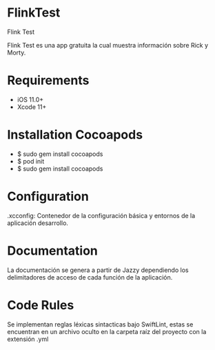 # FlinkTest

Flink Test

Flink Test es una app gratuita la cual muestra información sobre Rick y Morty.

# Requirements
- iOS 11.0+ 
- Xcode 11+ 

# Installation Cocoapods 
- $ sudo gem install cocoapods
- $ pod init
- $ sudo gem install cocoapods

# Configuration
.xcconfig: Contenedor de la configuración básica y entornos de la aplicación desarrollo.

# Documentation
La documentación se genera a partir de Jazzy dependiendo los delimitadores de acceso de cada función de la aplicación.

# Code Rules
Se implementan reglas léxicas sintacticas bajo SwiftLint, estas se encuentran en un archivo oculto en la carpeta raíz del proyecto con la extensión .yml

